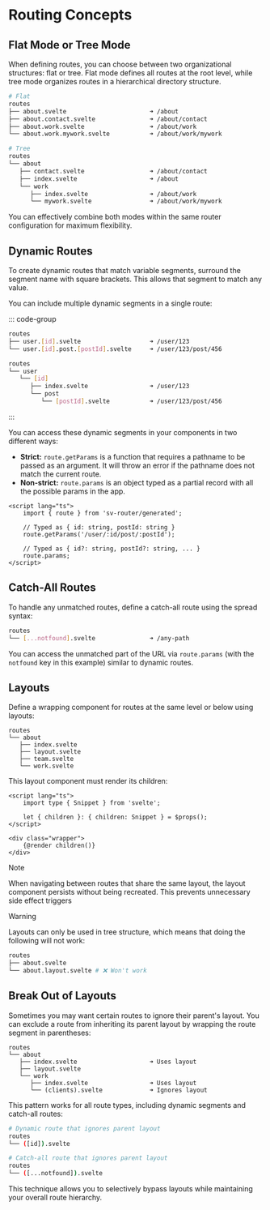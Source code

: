 # Routing Concepts

## Flat Mode or Tree Mode

When defining routes, you can choose between two organizational structures: flat or tree. Flat mode defines all routes at the root level, while tree mode organizes routes in a hierarchical directory structure.

```sh
# Flat
routes
├── about.svelte                       ➜ /about
├── about.contact.svelte               ➜ /about/contact
├── about.work.svelte                  ➜ /about/work
└── about.work.mywork.svelte           ➜ /about/work/mywork

# Tree
routes
└── about
   ├── contact.svelte                  ➜ /about/contact
   ├── index.svelte                    ➜ /about
   └── work
      ├── index.svelte                 ➜ /about/work
      └── mywork.svelte                ➜ /about/work/mywork
```

You can effectively combine both modes within the same router configuration for maximum flexibility.

## Dynamic Routes

To create dynamic routes that match variable segments, surround the segment name with square brackets. This allows that segment to match any value.

You can include multiple dynamic segments in a single route:

::: code-group

```sh [Flat mode]
routes
├── user.[id].svelte                   ➜ /user/123
└── user.[id].post.[postId].svelte     ➜ /user/123/post/456
```

```sh [Tree mode]
routes
└── user
   └── [id]
      ├── index.svelte                 ➜ /user/123
      └── post
         └── [postId].svelte           ➜ /user/123/post/456
```

:::

You can access these dynamic segments in your components in two different ways:

- **Strict:** `route.getParams` is a function that requires a pathname to be passed as an argument. It will throw an error if the pathname does not match the current route.
- **Non-strict:** `route.params` is an object typed as a partial record with all the possible params in the app.

```svelte [user.(|id|).post.(|postId|).svelte]
<script lang="ts">
	import { route } from 'sv-router/generated';

	// Typed as { id: string, postId: string }
	route.getParams('/user/:id/post/:postId');

	// Typed as { id?: string, postId?: string, ... }
	route.params;
</script>
```

## Catch-All Routes

To handle any unmatched routes, define a catch-all route using the spread syntax:

```sh
routes
└── [...notfound].svelte               ➜ /any-path
```

You can access the unmatched part of the URL via `route.params` (with the `notfound` key in this example) similar to dynamic routes.

## Layouts

Define a wrapping component for routes at the same level or below using layouts:

```sh{4}
routes
└── about
   ├── index.svelte
   ├── layout.svelte
   ├── team.svelte
   └── work.svelte
```

This layout component must render its children:

```svelte [layout.svelte]
<script lang="ts">
	import type { Snippet } from 'svelte';

	let { children }: { children: Snippet } = $props();
</script>

<div class="wrapper">
	{@render children()}
</div>
```

> [!NOTE]
> When navigating between routes that share the same layout, the layout component persists without being recreated. This prevents unnecessary side effect triggers

> [!WARNING]
> Layouts can only be used in tree structure, which means that doing the following will not work:
>
> ```sh
> routes
> ├── about.svelte
> └── about.layout.svelte # ❌ Won't work
> ```

## Break Out of Layouts

Sometimes you may want certain routes to ignore their parent's layout. You can exclude a route from inheriting its parent layout by wrapping the route segment in parentheses:

```sh{7}
routes
└── about
   ├── index.svelte                    ➜ Uses layout
   ├── layout.svelte
   └── work
      ├── index.svelte                 ➜ Uses layout
      └── (clients).svelte             ➜ Ignores layout
```

This pattern works for all route types, including dynamic segments and catch-all routes:

```sh
# Dynamic route that ignores parent layout
routes
└── ([id]).svelte

# Catch-all route that ignores parent layout
routes
└── ([...notfound]).svelte
```

This technique allows you to selectively bypass layouts while maintaining your overall route hierarchy.
